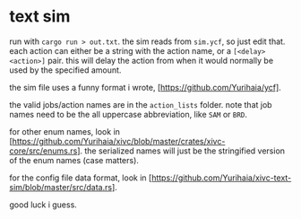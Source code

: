 # text sim

run with `cargo run > out.txt`. the sim reads from `sim.ycf`, so just edit that.
each action can either be a string with the action name, or a `[<delay> <action>]` pair.
this will delay the action from when it would normally be used by the specified amount.

the sim file uses a funny format i wrote, [https://github.com/Yurihaia/ycf].

the valid jobs/action names are in the `action_lists` folder. note that job names need to be the
all uppercase abbreviation, like `SAM` or `BRD`.

for other enum names, look in [https://github.com/Yurihaia/xivc/blob/master/crates/xivc-core/src/enums.rs].
the serialized names will just be the stringified version of the enum names (case matters).

for the config file data format, look in [https://github.com/Yurihaia/xivc-text-sim/blob/master/src/data.rs].

good luck i guess.